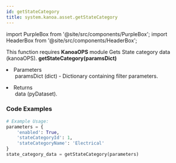 ```yaml
---
id: getStateCategory
title: system.kanoa.asset.getStateCategory
---
```


import PurpleBox from '@site/src/components/PurpleBox';
import HeaderBox from '@site/src/components/HeaderBox';

<PurpleBox>This function requires <b>KanoaOPS</b> module</PurpleBox>
<HeaderBox header="Description">Gets State category data (kanoaOPS).</HeaderBox>
<HeaderBox header="Syntax">
    <b>getStateCategory(paramsDict)</b>
    <li> Parameters <br />
        <ul>paramsDict (dict) - Dictionary containing filter parameters.</ul>
    </li>
    <li> Returns <br />
        <ul>data (pyDataset).</ul>
    </li>
</HeaderBox>

### Code Examples

```python
# Example Usage:
parameters = {
    'enabled': True,
    'stateCategoryId': 1,
    'stateCategoryName': 'Electrical'
}
state_category_data = getStateCategory(parameters)
